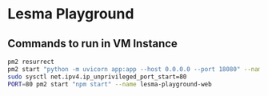 # Lesma Playground

## Commands to run in VM Instance
```bash
pm2 resurrect
pm2 start "python -m uvicorn app:app --host 0.0.0.0 --port 18080" --name lesma-playground
sudo sysctl net.ipv4.ip_unprivileged_port_start=80
PORT=80 pm2 start "npm start" --name lesma-playground-web
```